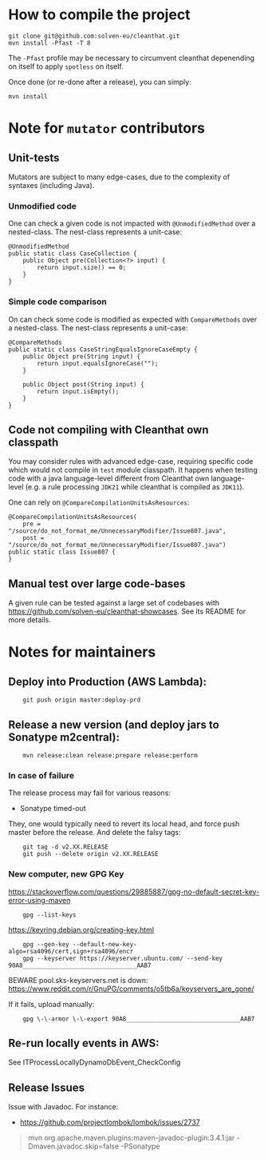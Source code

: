 # How to compile the project

    git clone git@github.com:solven-eu/cleanthat.git
    mvn install -Pfast -T 8

The `-Pfast` profile may be necessary to circumvent cleanthat depenending on itself to apply `spotless` on itself.

Once done (or re-done after a release), you can simply:

    mvn install

# Note for `mutator` contributors

## Unit-tests

Mutators are subject to many edge-cases, due to the complexity of syntaxes (including Java).

### Unmodified code

One can check a given code is not impacted with `@UnmodifiedMethod` over a nested-class. The nest-class represents a unit-case:
```
@UnmodifiedMethod
public static class CaseCollection {
    public Object pre(Collection<?> input) {
        return input.size() == 0;
    }
}
```

### Simple code comparison

On can check some code is modified as expected with `CompareMethods` over a nested-class. The nest-class represents a unit-case:
```
@CompareMethods
public static class CaseStringEqualsIgnoreCaseEmpty {
    public Object pre(String input) {
        return input.equalsIgnoreCase("");
    }

    public Object post(String input) {
        return input.isEmpty();
    }
}
```

## Code not compiling with Cleanthat own classpath

You may consider rules with advanced edge-case, requiring specific code which would not compile in `test` module classpath. It happens when testing code with a java language-level different from Cleanthat own language-level (e.g. a rule processing `JDK21` while cleanthat is compiled as `JDK11`).

One can rely on `@CompareCompilationUnitsAsResources`:

```
@CompareCompilationUnitsAsResources(
    pre =  "/source/do_not_format_me/UnnecessaryModifier/Issue807.java",
    post = "/source/do_not_format_me/UnnecessaryModifier/Issue807.java")
public static class Issue807 {
}
```


## Manual test over large code-bases

A given rule can be tested against a large set of codebases with https://github.com/solven-eu/cleanthat-showcases. See its README for more details.

# Notes for maintainers

## Deploy into Production (AWS Lambda):

        git push origin master:deploy-prd

## Release a new version (and deploy jars to Sonatype m2central):

        mvn release:clean release:prepare release:perform

### In case of failure

The release process may fail for various reasons:

- Sonatype timed-out

They, one would typically need to revert its local head, and force push master before the release. And delete the falsy tags:

        git tag -d v2.XX.RELEASE
        git push --delete origin v2.XX.RELEASE

### New computer, new GPG Key

https://stackoverflow.com/questions/29885887/gpg-no-default-secret-key-error-using-maven

        gpg --list-keys

https://keyring.debian.org/creating-key.html

        gpg --gen-key --default-new-key-algo=rsa4096/cert,sign+rsa4096/encr
        gpg --keyserver https://keyserver.ubuntu.com/ --send-key 90A8________________________________AAB7

BEWARE pool.sks-keyservers.net is down: https://www.reddit.com/r/GnuPG/comments/o5tb6a/keyservers_are_gone/

If it fails, upload manually:

        gpg \-\-armor \-\-export 90A8________________________________AAB7

## Re-run locally events in AWS:

See ITProcessLocallyDynamoDbEvent_CheckConfig

## Release Issues

Issue with Javadoc. For instance:

- https://github.com/projectlombok/lombok/issues/2737

> mvn org.apache.maven.plugins:maven-javadoc-plugin:3.4.1:jar -Dmaven.javadoc.skip=false -PSonatype
